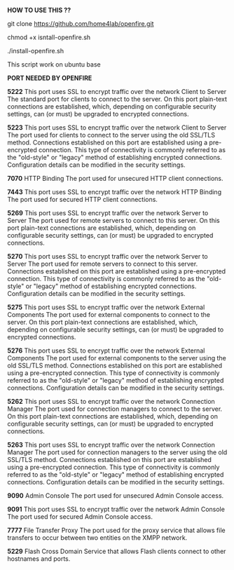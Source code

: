 **HOW TO USE THIS ??**

git clone https://github.com/home4lab/openfire.git

chmod +x isntall-openfire.sh

./install-openfire.sh

This script work on ubuntu base


**PORT NEEDED BY OPENFIRE**

**5222**	This port uses SSL to encrypt traffic over the network	Client to Server	The standard port for clients to connect to the server. On this port plain-text connections are established, which, depending on configurable security settings, can (or must) be upgraded to encrypted connections.

**5223**	This port uses SSL to encrypt traffic over the network	Client to Server	The port used for clients to connect to the server using the old SSL/TLS method. Connections established on this port are established using a pre-encrypted connection. This type of connectivity is commonly referred to as the "old-style" or "legacy" method of establishing encrypted connections. Configuration details can be modified in the security settings.

**7070**	HTTP Binding	The port used for unsecured HTTP client connections.

**7443**	This port uses SSL to encrypt traffic over the network	HTTP Binding	The port used for secured HTTP client connections.

**5269**	This port uses SSL to encrypt traffic over the network	Server to Server	The port used for remote servers to connect to this server. On this port plain-text connections are established, which, depending on configurable security settings, can (or must) be upgraded to encrypted connections.

**5270**	This port uses SSL to encrypt traffic over the network	Server to Server	The port used for remote servers to connect to this server. Connections established on this port are established using a pre-encrypted connection. This type of connectivity is commonly referred to as the "old-style" or "legacy" method of establishing encrypted connections. Configuration details can be modified in the security settings.

**5275**	This port uses SSL to encrypt traffic over the network	External Components	The port used for external components to connect to the server. On this port plain-text connections are established, which, depending on configurable security settings, can (or must) be upgraded to encrypted connections.

**5276**	This port uses SSL to encrypt traffic over the network	External Components	The port used for external components to the server using the old SSL/TLS method. Connections established on this port are established using a pre-encrypted connection. This type of connectivity is commonly referred to as the "old-style" or "legacy" method of establishing encrypted connections. Configuration details can be modified in the security settings.

**5262**	This port uses SSL to encrypt traffic over the network	Connection Manager	The port used for connection managers to connect to the server. On this port plain-text connections are established, which, depending on configurable security settings, can (or must) be upgraded to encrypted connections.

**5263**	This port uses SSL to encrypt traffic over the network	Connection Manager	The port used for connection managers to the server using the old SSL/TLS method. Connections established on this port are established using a pre-encrypted connection. This type of connectivity is commonly referred to as the "old-style" or "legacy" method of establishing encrypted connections. Configuration details can be modified in the security settings.

**9090**	Admin Console	The port used for unsecured Admin Console access.

**9091**	This port uses SSL to encrypt traffic over the network	Admin Console	The port used for secured Admin Console access.

**7777**	File Transfer Proxy	The port used for the proxy service that allows file transfers to occur between two entities on the XMPP network.

**5229**	Flash Cross Domain	Service that allows Flash clients connect to other hostnames and ports.
